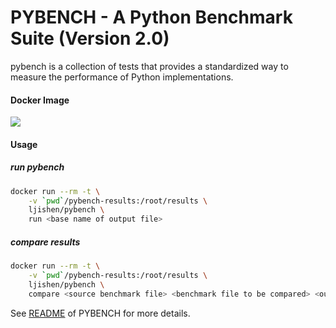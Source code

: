# PYBENCH - A Python Benchmark Suite (Version 2.0)pybench is a collection of tests that provides a standardized way to measure the performance of Python implementations.#### Docker Image[![](https://images.microbadger.com/badges/image/ljishen/pybench.svg)](http://microbadger.com/images/ljishen/pybench "Get your own image badge on microbadger.com")#### Usage##### run pybench```bashdocker run --rm -t \    -v `pwd`/pybench-results:/root/results \    ljishen/pybench \    run <base name of output file>```##### compare results```bashdocker run --rm -t \    -v `pwd`/pybench-results:/root/results \    ljishen/pybench \    compare <source benchmark file> <benchmark file to be compared> <output file of result>```See [README](https://svn.python.org/projects/python/trunk/Tools/pybench/README) of PYBENCH for more details.